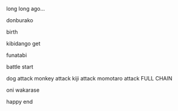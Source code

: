 long long ago...

donburako

birth

kibidango get

funatabi

battle start

dog attack
monkey attack
kiji attack
momotaro attack
FULL CHAIN

oni wakarase

happy end